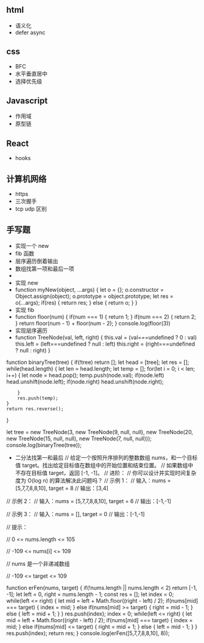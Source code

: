## html

- 语义化
- defer async

## css

- BFC
- 水平垂直居中
- 选择优先级

## Javascript

- 作用域
- 原型链

## React

- hooks

## 计算机网络

- https
- 三次握手
- tcp udp 区别

## 手写题

- 实现一个 new
- fib 函数
- 层序遍历倒着输出
- 数组找第一项和最后一项
-
- 实现 new
- function myNew(object, ...args) {
  let o = {};
  o.constructor = Object.assign(object);
  o.prototype = object.prototype;
  let res = o(...args);
  if(res) {
  return res;
  } else {
  return o;
  }
  }
- 实现 fib
- function floor(num) {
  if(num === 1) {
  return 1;
  }
  if(num === 2) {
  return 2;
  }
  return floor(num - 1) + floor(num - 2);
  }
  console.log(floor(3))
- 实现层序遍历
- function TreeNode(val, left, right) {
  this.val = (val===undefined ? 0 : val)
  this.left = (left===undefined ? null : left)
  this.right = (right===undefined ? null : right)
  }

function binaryTree(tree) {
if(!tree) return [];
let head = [tree];
let res = [];
while(head.length) {
let len = head.length;
let temp = [];
for(let i = 0; i < len; i++) {
let node = head.pop();
temp.push(node.val);
if(node.left) head.unshift(node.left);
if(node.right) head.unshift(node.right);

        }
        res.push(temp);
    }
    return res.reverse();

}

let tree = new TreeNode(3,
new TreeNode(9, null, null),
new TreeNode(20,
new TreeNode(15, null, null),
new TreeNode(7, null, null)));
console.log(binaryTree(tree));

- 二分法找第一和最后
  // 给定一个按照升序排列的整数数组 nums，和一个目标值 target。找出给定目标值在数组中的开始位置和结束位置。
  // 如果数组中不存在目标值 target，返回 [-1, -1]。
  // 进阶：
  // 你可以设计并实现时间复杂度为 O(log n) 的算法解决此问题吗？
  // 示例 1：
  // 输入：nums = [5,7,7,8,8,10], target = 8
  // 输出：[3,4]

// 示例 2：
// 输入：nums = [5,7,7,8,8,10], target = 6
// 输出：[-1,-1]

// 示例 3：
// 输入：nums = [], target = 0
// 输出：[-1,-1]

// 提示：

// 0 <= nums.length <= 105

// -109 <= nums[i] <= 109

// nums 是一个非递减数组

// -109 <= target <= 109

function erFen(nums, target) {
if(!nums.length || nums.length < 2) return [-1, -1];
let left = 0, right = nums.length - 1;
const res = [];
let index = 0;
while(left <= right) {
let mid = left + Math.floor((right - left) / 2);
if(nums[mid] === target) {
index = mid;
} else if(nums[mid] >= target) {
right = mid - 1;
} else {
left = mid + 1;
}
}
res.push(index);
index = 0;
while(left <= right) {
let mid = left + Math.floor((right - left) / 2);
if(nums[mid] === target) {
index = mid;
} else if(nums[mid] <= target) {
right = mid + 1;
} else {
left = mid - 1;
}
}
res.push(index);
return res;
}
console.log(erFen([5,7,7,8,8,10], 8));
